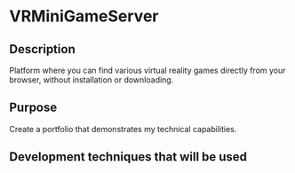 # VRMiniGameServer
## Description
Platform where you can find various virtual reality games directly from your browser, without installation or downloading.

## Purpose
Create a portfolio that demonstrates my technical capabilities.

## Development techniques that will be used
